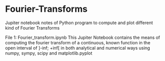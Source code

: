 # Fourier-Transforms
Jupiter notebook notes of Python program to compute and plot different kind of Fourier Transforms


File 1:
Fourier_transform.ipynb
This Jupiter Notebook contains the means of computing the fourier transform of a continuous, known function in the open interval
of ]-inf; +inf[ in both analytical and numerical ways using numpy, sympy, scipy and matplotlib.pyplot

